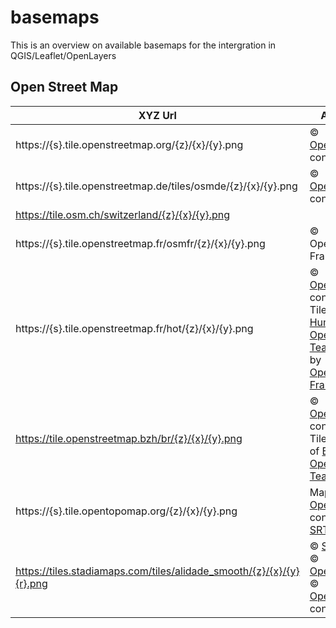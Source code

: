 # basemaps
This is an overview on available basemaps for the intergration in QGIS/Leaflet/OpenLayers




## Open Street Map
| XYZ Url   | Attribution  |
|---|---|
| https://{s}.tile.openstreetmap.org/{z}/{x}/{y}.png  | &copy; <a href="https://www.openstreetmap.org/copyright">OpenStreetMap</a> contributors  |
| https://{s}.tile.openstreetmap.de/tiles/osmde/{z}/{x}/{y}.png  | &copy; <a href="https://www.openstreetmap.org/copyright">OpenStreetMap</a> contributors  |
| https://tile.osm.ch/switzerland/{z}/{x}/{y}.png |   | &copy; <a href="https://www.openstreetmap.org/copyright">OpenStreetMap</a> contributors  |
| https://{s}.tile.openstreetmap.fr/osmfr/{z}/{x}/{y}.png  | &copy; Openstreetmap France | &copy; <a href="https://www.openstreetmap.org/copyright">OpenStreetMap</a> contributors 
| https://{s}.tile.openstreetmap.fr/hot/{z}/{x}/{y}.png | &copy; <a href="https://www.openstreetmap.org/copyright">OpenStreetMap</a> contributors, Tiles style by <a href="https://www.hotosm.org/" target="_blank">Humanitarian OpenStreetMap Team</a> hosted by <a href="https://openstreetmap.fr/" target="_blank">OpenStreetMap France</a>  |
| https://tile.openstreetmap.bzh/br/{z}/{x}/{y}.png  | &copy; <a href="https://www.openstreetmap.org/copyright">OpenStreetMap</a> contributors, Tiles courtesy of <a href="http://www.openstreetmap.bzh/" target="_blank">Breton OpenStreetMap Team</a>  |
| https://{s}.tile.opentopomap.org/{z}/{x}/{y}.png  | Map data: &copy; <a href="https://www.openstreetmap.org/copyright">OpenStreetMap</a> contributors, <a href="http://viewfinderpanoramas.org">SRTM</a> | Map style: &copy; <a href="https://opentopomap.org">OpenTopoMap</a> (<a href="https://creativecommons.org/licenses/by-sa/3.0/">CC-BY-SA</a>)  |
| https://tiles.stadiamaps.com/tiles/alidade_smooth/{z}/{x}/{y}{r}.png | &copy; <a href="https://stadiamaps.com/">Stadia Maps</a>, &copy; <a href="https://openmaptiles.org/">OpenMapTiles</a> &copy; <a href="http://openstreetmap.org">OpenStreetMap</a> contributors  |


